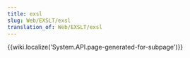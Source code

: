 ```yaml
---
title: exsl
slug: Web/EXSLT/exsl
translation_of: Web/EXSLT/exsl
---
```

{{wiki.localize('System.API.page-generated-for-subpage')}}
